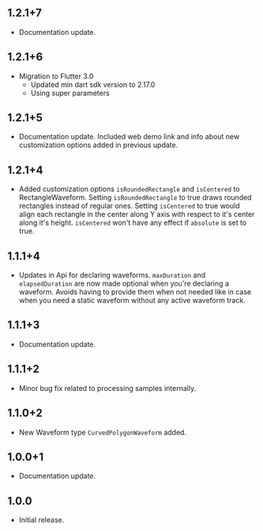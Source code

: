## 1.2.1+7

* Documentation update.
## 1.2.1+6

* Migration to Flutter 3.0
  * Updated min dart sdk version to 2.17.0
  * Using super parameters
## 1.2.1+5

* Documentation update. Included web demo link and info about new customization options added in previous update.
## 1.2.1+4

* Added customization options `isRoundedRectangle` and `isCentered` to RectangleWaveform. Setting `isRoundedRectangle` to true draws rounded rectangles instead of regular ones. Setting `isCentered` to true would align each rectangle in the center along Y axis with respect to it's center along it's height. `isCentered` won't have any effect if `absolute` is set to true.
## 1.1.1+4

* Updates in Api for declaring waveforms. `maxDuration` and `elapsedDuration` are now made optional when you're declaring a waveform. Avoids having to provide them when not needed like in case when you need a static waveform without any active waveform track.
## 1.1.1+3

* Documentation update.
## 1.1.1+2

* Minor bug fix related to processing samples internally.
## 1.1.0+2

* New Waveform type `CurvedPolygonWaveform` added.
## 1.0.0+1

* Documentation update.
## 1.0.0

* Initial release.
